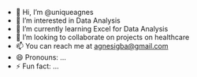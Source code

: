 - 👋 Hi, I’m @uniqueagnes
- 👀 I’m interested in Data Analysis
- 🌱 I’m currently learning Excel for Data Analysis
- 💞️ I’m looking to collaborate on projects on healthcare
- 📫 You can reach me at agnesigba@gmail.com
- 😄 Pronouns: ...
- ⚡ Fun fact: ...

<!---
uniqueagnes/uniqueagnes is a ✨ special ✨ repository because its `README.md` (this file) appears on your GitHub profile.
You can click the Preview link to take a look at your changes.
--->
